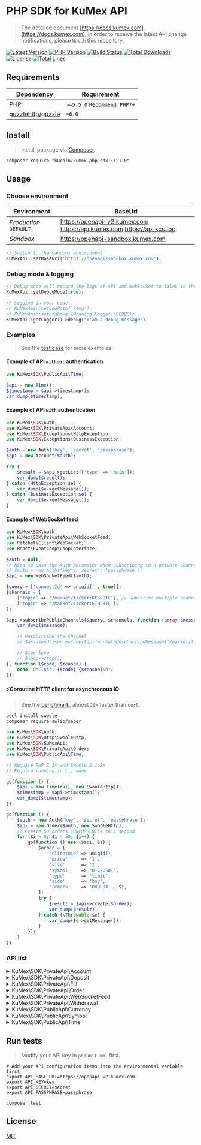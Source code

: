 
# PHP SDK for KuMex API
> The detailed document [https://docs.kumex.com](https://docs.kumex.com), in order to receive the latest API change notifications, please `Watch` this repository.

[![Latest Version](https://img.shields.io/github/release/kumex/kumex-php-sdk.svg)](https://github.com/kumex/kumex-php-sdk/releases)
[![PHP Version](https://img.shields.io/packagist/php-v/kumex/kumex-php-sdk.svg?color=green)](https://secure.php.net)
[![Build Status](https://travis-ci.org/kumex/kumex-php-sdk.svg?branch=master)](https://travis-ci.org/kumex/kumex-php-sdk)
[![Total Downloads](https://poser.pugx.org/kumex/kumex-php-sdk/downloads)](https://packagist.org/packages/kumex/kumex-php-sdk)
[![License](https://poser.pugx.org/kumex/kumex-php-sdk/license)](LICENSE)
[![Total Lines](https://tokei.rs/b1/github/kumex/kumex-php-sdk)](https://github.com/kumex/kumex-php-sdk)

## Requirements

| Dependency | Requirement |
| -------- | -------- |
| [PHP](https://secure.php.net/manual/en/install.php) | `>=5.5.0` `Recommend PHP7+` |
| [guzzlehttp/guzzle](https://github.com/guzzle/guzzle) | `~6.0` |

## Install
> Install package via [Composer](https://getcomposer.org/).

```shell
composer require "kucoin/kumex-php-sdk:~1.1.0"
```

## Usage

### Choose environment

| Environment | BaseUri |
| -------- | -------- |
| *Production* `DEFAULT` | https://openapi-v2.kumex.com https://api.kumex.com https://api.kcs.top |
| *Sandbox* | https://openapi-sandbox.kumex.com |

```php
// Switch to the sandbox environment
KuMexApi::setBaseUri('https://openapi-sandbox.kumex.com');
```

### Debug mode & logging

```php
// Debug mode will record the logs of API and WebSocket to files in the directory "KuMexApi::getLogPath()" according to the minimum log level "KuMexApi::getLogLevel()".
KuMexApi::setDebugMode(true);

// Logging in your code
// KuMexApi::setLogPath('/tmp');
// KuMexApi::setLogLevel(Monolog\Logger::DEBUG);
KuMexApi::getLogger()->debug("I'am a debug message");
```

### Examples
> See the [test case](tests) for more examples.

#### Example of API `without` authentication

```php
use KuMex\SDK\PublicApi\Time;

$api = new Time();
$timestamp = $api->timestamp();
var_dump($timestamp);
```

#### Example of API `with` authentication

```php
use KuMex\SDK\Auth;
use KuMex\SDK\PrivateApi\Account;
use KuMex\SDK\Exceptions\HttpException;
use KuMex\SDK\Exceptions\BusinessException;

$auth = new Auth('key', 'secret', 'passphrase');
$api = new Account($auth);

try {
    $result = $api->getList(['type' => 'main']);
    var_dump($result);
} catch (HttpException $e) {
    var_dump($e->getMessage());
} catch (BusinessException $e) {
    var_dump($e->getMessage());
}
```

#### Example of WebSocket feed

```php
use KuMex\SDK\Auth;
use KuMex\SDK\PrivateApi\WebSocketFeed;
use Ratchet\Client\WebSocket;
use React\EventLoop\LoopInterface;

$auth = null;
// Need to pass the Auth parameter when subscribing to a private channel($api->subscribePrivateChannel()).
// $auth = new Auth('key', 'secret', 'passphrase');
$api = new WebSocketFeed($auth);

$query = ['connectId' => uniqid('', true)];
$channels = [
    ['topic' => '/market/ticker:KCS-BTC'], // Subscribe multiple channels
    ['topic' => '/market/ticker:ETH-BTC'],
];

$api->subscribePublicChannels($query, $channels, function (array $message, WebSocket $ws, LoopInterface $loop) use ($api) {
    var_dump($message);

    // Unsubscribe the channel
    // $ws->send(json_encode($api->createUnsubscribeMessage('/market/ticker:ETH-BTC')));

    // Stop loop
    // $loop->stop();
}, function ($code, $reason) {
    echo "OnClose: {$code} {$reason}\n";
});
```

#### ⚡️Coroutine HTTP client for asynchronous IO
> See the [benchmark](examples/BenchmarkCoroutine.php), almost `20x` faster than `curl`.

```bash
pecl install swoole
composer require swlib/saber
```

```php
use KuMex\SDK\Auth;
use KuMex\SDK\Http\SwooleHttp;
use KuMex\SDK\KuMexApi;
use KuMex\SDK\PrivateApi\Order;
use KuMex\SDK\PublicApi\Time;

// Require PHP 7.1+ and Swoole 2.1.2+
// Require running in cli mode

go(function () {
    $api = new Time(null, new SwooleHttp));
    $timestamp = $api->timestamp();
    var_dump($timestamp);
});

go(function () {
    $auth = new Auth('key', 'secret', 'passphrase');
    $api = new Order($auth, new SwooleHttp);
    // Create 50 orders CONCURRENTLY in 1 second
    for ($i = 0; $i < 50; $i++) {
        go(function () use ($api, $i) {
            $order = [
                'clientOid' => uniqid(),
                'price'     => '1',
                'size'      => '1',
                'symbol'    => 'BTC-USDT',
                'type'      => 'limit',
                'side'      => 'buy',
                'remark'    => 'ORDER#' . $i,
            ];
            try {
                $result = $api->create($order);
                var_dump($result);
            } catch (\Throwable $e) {
                var_dump($e->getMessage());
            }
        });
    }
});
```

### API list

<details>
<summary>KuMex\SDK\PrivateApi\Account</summary>

| API | Authentication | Description |
| -------- | -------- | -------- |
| KuMex\SDK\PrivateApi\Account::create() | YES | https://docs.kumex.com/#create-an-account |
| KuMex\SDK\PrivateApi\Account::getList() | YES | https://docs.kumex.com/#list-accounts |
| KuMex\SDK\PrivateApi\Account::getDetail() | YES | https://docs.kumex.com/#get-an-account |
| KuMex\SDK\PrivateApi\Account::getLedgers() | YES | https://docs.kumex.com/#get-account-ledgers |
| KuMex\SDK\PrivateApi\Account::getHolds() | YES | https://docs.kumex.com/#get-holds |
| KuMex\SDK\PrivateApi\Account::innerTransfer() | YES | https://docs.kumex.com/#inner-transfer |
| KuMex\SDK\PrivateApi\Account::getSubAccountUsers() | YES | https://docs.kumex.com/#get-user-info-of-all-sub-accounts |
| KuMex\SDK\PrivateApi\Account::getSubAccountDetail() | YES | https://docs.kumex.com/#get-account-balance-of-a-sub-account |
| KuMex\SDK\PrivateApi\Account::getSubAccountList() | YES | https://docs.kumex.com/#get-the-aggregated-balance-of-all-sub-accounts-of-the-current-user |
| KuMex\SDK\PrivateApi\Account::subTransfer() | YES | https://docs.kumex.com/#transfer-between-master-account-and-sub-account |

</details>

<details>
<summary>KuMex\SDK\PrivateApi\Deposit</summary>

| API | Authentication | Description |
| -------- | -------- | -------- |
| KuMex\SDK\PrivateApi\Deposit::createAddress() | YES | https://docs.kumex.com/#create-deposit-address |
| KuMex\SDK\PrivateApi\Deposit::getAddress() | YES | https://docs.kumex.com/#get-deposit-address |
| KuMex\SDK\PrivateApi\Deposit::getDeposits() | YES | https://docs.kumex.com/#get-deposit-list |
| KuMex\SDK\PrivateApi\Deposit::getV1Deposits() | YES | https://docs.kumex.com/#get-v1-historical-deposits-list |

</details>

<details>
<summary>KuMex\SDK\PrivateApi\Fill</summary>

| API | Authentication | Description |
| -------- | -------- | -------- |
| KuMex\SDK\PrivateApi\Fill::getList() | YES | https://docs.kumex.com/#list-fills |
| KuMex\SDK\PrivateApi\Fill::getRecentList() | YES | https://docs.kumex.com/#recent-fills |

</details>

<details>
<summary>KuMex\SDK\PrivateApi\Order</summary>

| API | Authentication | Description |
| -------- | -------- | -------- |
| KuMex\SDK\PrivateApi\Order::create() | YES | https://docs.kumex.com/#place-a-new-order |
| KuMex\SDK\PrivateApi\Order::cancel() | YES | https://docs.kumex.com/#cancel-an-order |
| KuMex\SDK\PrivateApi\Order::cancelAll() | YES | https://docs.kumex.com/#cancel-all-orders |
| KuMex\SDK\PrivateApi\Order::getList() | YES | https://docs.kumex.com/#list-orders |
| KuMex\SDK\PrivateApi\Order::getV1List() | YES | https://docs.kumex.com/#get-v1-historical-orders-list |
| KuMex\SDK\PrivateApi\Order::getDetail() | YES | https://docs.kumex.com/#get-an-order |
| KuMex\SDK\PrivateApi\Order::getRecentList() | YES | https://docs.kumex.com/#recent-orders |

</details>

<details>
<summary>KuMex\SDK\PrivateApi\WebSocketFeed</summary>

| API | Authentication | Description |
| -------- | -------- | -------- |
| KuMex\SDK\PrivateApi\WebSocketFeed::getPublicServer() | NO | https://docs.kumex.com/#apply-connect-token |
| KuMex\SDK\PrivateApi\WebSocketFeed::getPrivateServer() | YES | https://docs.kumex.com/#apply-connect-token |
| KuMex\SDK\PrivateApi\WebSocketFeed::subscribePublicChannel() | NO | https://docs.kumex.com/#public-channels |
| KuMex\SDK\PrivateApi\WebSocketFeed::subscribePublicChannels() | NO | https://docs.kumex.com/#public-channels |
| KuMex\SDK\PrivateApi\WebSocketFeed::subscribePrivateChannel() | YES | https://docs.kumex.com/#private-channels |
| KuMex\SDK\PrivateApi\WebSocketFeed::subscribePrivateChannels() | YES | https://docs.kumex.com/#private-channels |

</details>

<details>
<summary>KuMex\SDK\PrivateApi\Withdrawal</summary>

| API | Authentication | Description |
| -------- | -------- | -------- |
| KuMex\SDK\PrivateApi\Withdrawal::getQuotas() | YES | https://docs.kumex.com/#get-withdrawal-quotas |
| KuMex\SDK\PrivateApi\Withdrawal::getList() | YES | https://docs.kumex.com/#get-withdrawals-list |
| KuMex\SDK\PrivateApi\Withdrawal::getV1List() | YES | https://docs.kumex.com/#get-v1-historical-withdrawals-list |
| KuMex\SDK\PrivateApi\Withdrawal::apply() | YES | https://docs.kumex.com/#apply-withdraw |
| KuMex\SDK\PrivateApi\Withdrawal::cancel() | YES | https://docs.kumex.com/#cancel-withdrawal |

</details>

<details>
<summary>KuMex\SDK\PublicApi\Currency</summary>

| API | Authentication | Description |
| -------- | -------- | -------- |
| KuMex\SDK\PublicApi\Currency::getList() | NO | https://docs.kumex.com/#get-currencies |
| KuMex\SDK\PublicApi\Currency::getDetail() | NO | https://docs.kumex.com/#get-currency-detail |
| KuMex\SDK\PublicApi\Currency::getPrices() | NO | https://docs.kumex.com/#get-fiat-price |

</details>

<details>
<summary>KuMex\SDK\PublicApi\Symbol</summary>

| API | Authentication | Description |
| -------- | -------- | -------- |
| KuMex\SDK\PublicApi\Symbol::getList() | NO | https://docs.kumex.com/#get-symbols-list |
| KuMex\SDK\PublicApi\Symbol::getTicker() | NO | https://docs.kumex.com/#get-ticker |
| KuMex\SDK\PublicApi\Symbol::getAllTickers() | NO | https://docs.kumex.com/#get-all-tickers |
| KuMex\SDK\PublicApi\Symbol::getAggregatedPartOrderBook() | NO | https://docs.kumex.com/#get-part-order-book-aggregated |
| KuMex\SDK\PublicApi\Symbol::getAggregatedFullOrderBook() | NO | https://docs.kumex.com/#get-full-order-book-aggregated |
| KuMex\SDK\PublicApi\Symbol::getAtomicFullOrderBook() | NO | https://docs.kumex.com/#get-full-order-book-atomic |
| KuMex\SDK\PublicApi\Symbol::getTradeHistories() | NO | https://docs.kumex.com/#get-trade-histories |
| KuMex\SDK\PublicApi\Symbol::getKLines() | NO | https://docs.kumex.com/#get-klines |
| KuMex\SDK\PublicApi\Symbol::get24HStats() | NO | https://docs.kumex.com/#get-24hr-stats |
| KuMex\SDK\PublicApi\Symbol::getMarkets() | NO | https://docs.kumex.com/#get-market-list |

</details>

<details>
<summary>KuMex\SDK\PublicApi\Time</summary>

| API | Authentication | Description |
| -------- | -------- | -------- |
| KuMex\SDK\PublicApi\Time::timestamp() | NO | https://docs.kumex.com/#server-time |

</details>

## Run tests
> Modify your API key in `phpunit.xml` first.

```shell
# Add your API configuration items into the environmental variable first
export API_BASE_URI=https://openapi-v2.kumex.com
export API_KEY=key
export API_SECRET=secret
export API_PASSPHRASE=passphrase

composer test
```

## License

[MIT](LICENSE)
